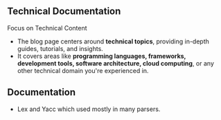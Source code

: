 ## Technical Documentation

Focus on Technical Content
- The blog page centers around **technical topics**, providing in-depth guides, tutorials, and insights.
- It covers areas like **programming languages, frameworks, development tools, software architecture, cloud computing**, or any other technical domain you're experienced in.

## Documentation  

- Lex and Yacc which used mostly in many parsers.
